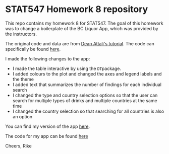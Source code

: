 # STAT547 Homework 8 repository

This repo contains my homework 8 for STAT547. The goal of this homework was to change a boilerplate of the BC Liquor App, which was provided by the instructors.

The original code and data are from [Dean Attali's tutorial](https://deanattali.com/blog/building-shiny-apps-tutorial). The code can specifically be found [here](https://deanattali.com/blog/building-shiny-apps-tutorial/#12-final-shiny-app-code).

I made the following changes to the app:

- I made the table interactive by using the `DT`package.
- I added colours to the plot and changed the axes and legend labels and the theme
- I added text that summarizes the number of findings for each individual search
- I changed the type and country selection options so that the user can search for multiple types of drinks and multiple countries at the same time
- I changed the country selection so that searching for all countries is also an option

You can find my version of the app [here](https://fjbasedow.shinyapps.io/STAT545-HW08-BCL-app/).

The code for my app can be found [here](https://github.com/STAT545-UBC-students/hw08-fjbasedow/blob/master/bcl/app.R)

Cheers,
Rike
